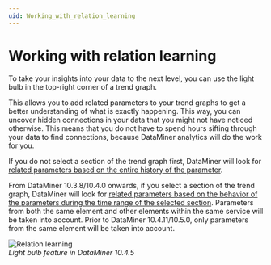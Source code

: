 ```yaml
---
uid: Working_with_relation_learning
---
```


# Working with relation learning

To take your insights into your data to the next level, you can use the light bulb in the top-right corner of a trend graph.

This allows you to add related parameters to your trend graphs to get a better understanding of what is exactly happening. This way, you can uncover hidden connections in your data that you might not have noticed otherwise. This means that you do not have to spend hours sifting through your data to find connections, because DataMiner analytics will do the work for you.

If you do not select a section of the trend graph first, DataMiner will look for [related parameters based on the entire history of the parameter](xref:Adding_related_parameters_to_a_trend_graph).

From DataMiner 10.3.8/10.4.0 onwards, if you select a section of the trend graph, DataMiner will look for [related parameters based on the behavior of the parameters during the time range of the selected section](xref:Adding_time_scoped_related_parameters_to_a_trend_graph). Parameters from both the same element and other elements within the same service will be taken into account. Prior to DataMiner 10.4.11/10.5.0<!--RN 40658-->, only parameters from the same element will be taken into account.

![Relation learning](~/user-guide/images/Relation_Learning.png)<br>*Light bulb feature in DataMiner 10.4.5*
